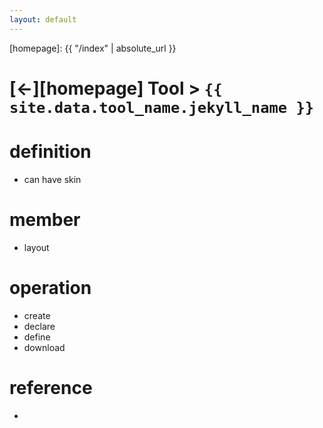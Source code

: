 ```yaml
---
layout: default
---
```



[//]: #(Reference)
[homepage]:   {{ "/index" | absolute_url }}

# [&larr;][homepage] Tool > `{{ site.data.tool_name.jekyll_name }}`
# definition
- can have skin

# member
- layout

# operation
- create 
- declare
- define
- download

# reference
- 